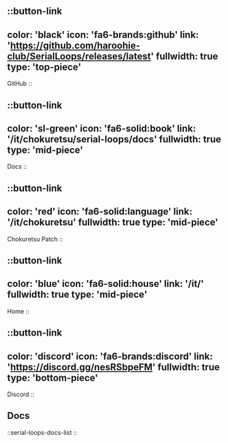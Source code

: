 ::button-link
---
color: 'black'
icon: 'fa6-brands:github'
link: 'https://github.com/haroohie-club/SerialLoops/releases/latest'
fullwidth: true
type: 'top-piece'
---
GitHub
::

::button-link
---
color: 'sl-green'
icon: 'fa6-solid:book'
link: '/it/chokuretsu/serial-loops/docs'
fullwidth: true
type: 'mid-piece'
---
Docs
::

::button-link
---
color: 'red'
icon: 'fa6-solid:language'
link: '/it/chokuretsu'
fullwidth: true
type: 'mid-piece'
---
Chokuretsu Patch
::

::button-link
---
color: 'blue'
icon: 'fa6-solid:house'
link: '/it/'
fullwidth: true
type: 'mid-piece'
---
Home
::

::button-link
---
color: 'discord'
icon: 'fa6-brands:discord'
link: 'https://discord.gg/nesRSbpeFM'
fullwidth: true
type: 'bottom-piece'
---
Discord
::

## Docs
::serial-loops-docs-list
::